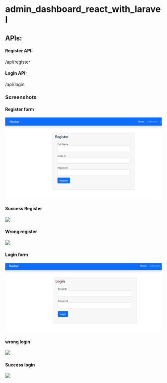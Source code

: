 # admin_dashboard_react_with_laravel

## APIs:
#### Register API:
/api/register

#### Login API:
/api/login

### Screenshots

#### Register form
<img src="/screenshots/Register.png">

#### Success Register
<img src="/screenshots/success%20%register.png">

#### Wrong register
<img src="/screenshots/validation%20%error.png">

#### Login form
<img src="/screenshots/Login.png">

#### wrong login
<img src="/screenshots/Login%20%wrong%20%email%20%or%20%password.png">

#### Success login
<img src="/screenshots/Success%20%login.png">
